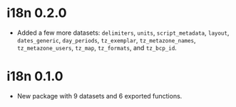 # i18n 0.2.0

* Added a few more datasets: `delimiters`, `units`, `script_metadata`, `layout`, `dates_generic`, `day_periods`, `tz_exemplar`, `tz_metazone_names`, `tz_metazone_users`, `tz_map`, `tz_formats`, and `tz_bcp_id`.

# i18n 0.1.0

* New package with 9 datasets and 6 exported functions.
